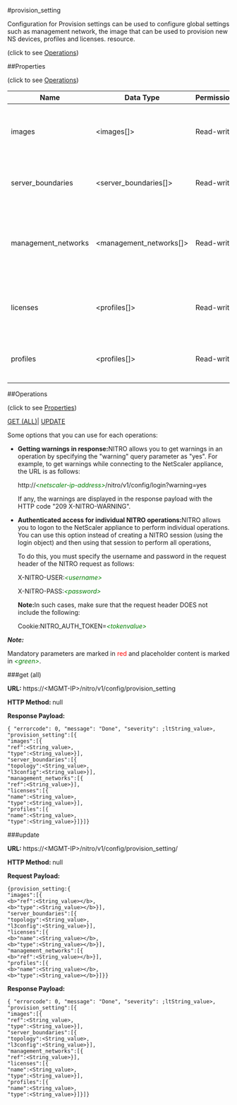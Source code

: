 #provision_setting



Configuration for Provision settings can be used to configure global settings such as management network, the image that can be used to provision new NS devices, profiles and licenses. resource.

<span>(click to see [Operations](#operations))</span>



##Properties 

<span>(click to see [Operations](#operations))</span>





<table><thead><tr><th>Name</th><th>Data Type</th><th>Permissions</th><th>Description</th></tr></thead><tbody><tr><td>images</td><td>&lt;images[]></td><td>Read-write</td><td>Image that will be used for provisioning new devices..</td></tr><tr><td>server_boundaries</td><td>&lt;server_boundaries[]></td><td>Read-write</td><td>Server boundaries present in provision settings..</td></tr><tr><td>management_networks</td><td>&lt;management_networks[]></td><td>Read-write</td><td>Management Networks of OpenStack that has to be registered with Control Centre..</td></tr><tr><td>licenses</td><td>&lt;profiles[]></td><td>Read-write</td><td>Licenses that will be used for newly provisioned devices..</td></tr><tr><td>profiles</td><td>&lt;profiles[]></td><td>Read-write</td><td>Profile that will be used for newly provisioned devices..</td></tr></tbody></table>

##Operations 

<span>(click to see [Properties](#properties))</span>





[GET (ALL)](#get-all)| [UPDATE](#update)





Some options that you can use for each operations:

<ul><li><p><b>Getting warnings in response:</b>NITRO allows you to get warnings in an operation by specifying the "warning" query parameter as "yes". For example, to get warnings while connecting to the NetScaler appliance, the URL is as follows:</p><p>http://<span style="color:green;font-style:italic;">&lt;netscaler-ip-address&gt;</span>/nitro/v1/config/login?warning=yes</p><p>If any, the warnings are displayed in the response payload with the HTTP code "209 X-NITRO-WARNING".</p></li><li><p><b>Authenticated access for individual NITRO operations:</b>NITRO allows you to logon to the NetScaler appliance to perform individual operations. You can use this option instead of creating a NITRO session (using the login object) and then using that session to perform all operations,</p><p>To do this, you must specify the username and password in the request header of the NITRO request as follows:</p><p>X-NITRO-USER:<span style="color:green;font-style:italic;">&lt;username&gt;</span></p><p>X-NITRO-PASS:<span style="color:green;font-style:italic;">&lt;password&gt;</span></p><p><b>Note:</b>In such cases, make sure that the request header DOES not include the following:</p><p>Cookie:NITRO_AUTH_TOKEN=<span style="color:green;font-style:italic;">&lt;tokenvalue&gt;</span></p></li></ul>







***Note:*** 

Mandatory parameters are marked in <span style="color:#FF0000;">red</span> and placeholder content is marked in <span style="color:green;font-style:italic">&lt;green&gt;</span>.



###get (all)







<b>URL: </b>https://&lt;MGMT-IP&gt;/nitro/v1/config/provision_setting

<b>HTTP Method: </b>null

<b>Response Payload: </b>
```
{ "errorcode": 0, "message": "Done", "severity": ;ltString_value>, "provision_setting":[{
"images":[{
"ref":<String_value>,
"type":<String_value>}],
"server_boundaries":[{
"topology":<String_value>,
"l3config":<String_value>}],
"management_networks":[{
"ref":<String_value>}],
"licenses":[{
"name":<String_value>,
"type":<String_value>}],
"profiles":[{
"name":<String_value>,
"type":<String_value>}]}]}
```







###update







<b>URL: </b>https://&lt;MGMT-IP&gt;/nitro/v1/config/provision_setting/

<b>HTTP Method: </b>null

<b>Request Payload: </b>
```
{provision_setting:{
"images":[{
<b>"ref":<String_value></b>,
<b>"type":<String_value></b>}],
"server_boundaries":[{
"topology":<String_value>,
"l3config":<String_value>}],
"licenses":[{
<b>"name":<String_value></b>,
<b>"type":<String_value></b>}],
"management_networks":[{
<b>"ref":<String_value></b>}],
"profiles":[{
<b>"name":<String_value></b>,
<b>"type":<String_value></b>}]}}
```

<b>Response Payload: </b>
```
{ "errorcode": 0, "message": "Done", "severity": ;ltString_value>, "provision_setting":[{
"images":[{
"ref":<String_value>,
"type":<String_value>}],
"server_boundaries":[{
"topology":<String_value>,
"l3config":<String_value>}],
"management_networks":[{
"ref":<String_value>}],
"licenses":[{
"name":<String_value>,
"type":<String_value>}],
"profiles":[{
"name":<String_value>,
"type":<String_value>}]}]}
```







